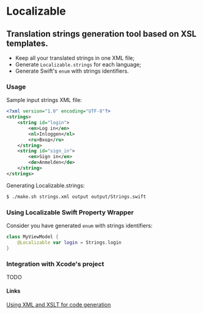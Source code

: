 # Localizable
## Translation strings generation tool based on XSL templates.

- Keep all your translated strings in one XML file;
- Generate `Localizable.strings` for each language;
- Generate Swift's `enum` with strings identifiers.

### Usage

Sample input strings XML file:

```xml
<?xml version="1.0" encoding="UTF-8"?>
<strings>
    <string id="login">
        <en>Log in</en>
        <nl>Inloggen</nl>
        <ru>Вход</ru>
    </string>
    <string id="sign_in">
        <en>Sign in</en>
        <de>Anmelden</de>
    </string>
</strings>
```

Generating Localizable.strings:

```sh
$ ./make.sh strings.xml output output/Strings.swift
```

### Using Localizable Swift Property Wrapper

Consider you have generated `enum` with strings identifiers:

```swift
class MyViewModel {
    @Localizable var login = Strings.login
}
```

### Integration with Xcode's project

TODO

#### Links
[Using XML and XSLT for code generation](https://grigory.nl/posts/xslt-auto-generation/)

